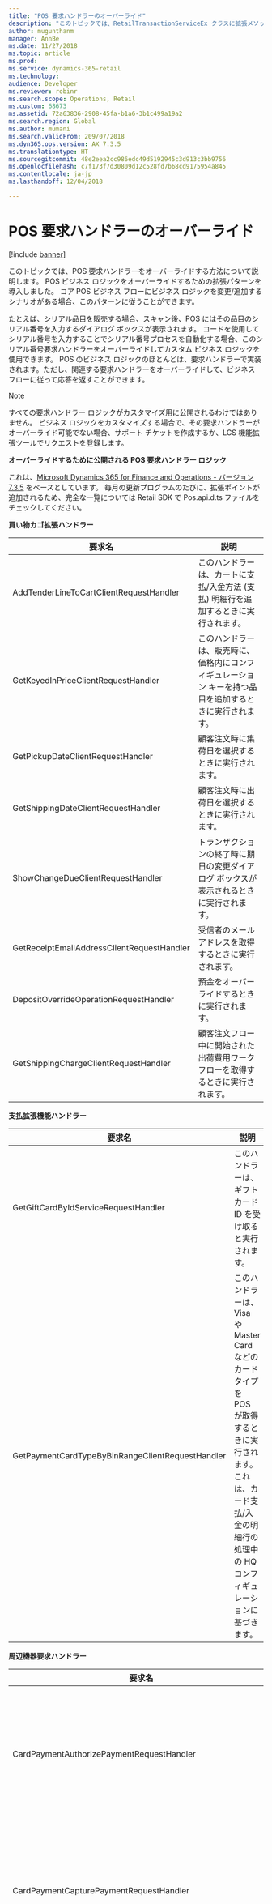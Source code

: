 ```yaml
---
title: "POS 要求ハンドラーのオーバーライド"
description: "このトピックでは、RetailTransactionServiceEx クラスに拡張メソッドを追加して、Commerce Data Exchange - リアルタイム サービスを拡張する方法について説明します。 リアルタイム サービスは、Retail クライアントがリアルタイムで小売機能を操作できるようします。"
author: mugunthanm
manager: AnnBe
ms.date: 11/27/2018
ms.topic: article
ms.prod: 
ms.service: dynamics-365-retail
ms.technology: 
audience: Developer
ms.reviewer: robinr
ms.search.scope: Operations, Retail
ms.custom: 68673
ms.assetid: 72a63836-2908-45fa-b1a6-3b1c499a19a2
ms.search.region: Global
ms.author: mumani
ms.search.validFrom: 209/07/2018
ms.dyn365.ops.version: AX 7.3.5
ms.translationtype: HT
ms.sourcegitcommit: 48e2eea2cc986edc49d5192945c3d913c3bb9756
ms.openlocfilehash: c7f173f7d30809d12c528fd7b68cd9175954a845
ms.contentlocale: ja-jp
ms.lasthandoff: 12/04/2018

---
```


# <a name="override-pos-request-handler"></a>POS 要求ハンドラーのオーバーライド

[!include [banner](../includes/banner.md)]

このトピックでは、POS 要求ハンドラーをオーバーライドする方法について説明します。 POS ビジネス ロジックをオーバーライドするための拡張パターンを導入しました。 コア POS ビジネス フローにビジネス ロジックを変更/追加するシナリオがある場合、このパターンに従うことができます。

たとえば、シリアル品目を販売する場合、スキャン後、POS にはその品目のシリアル番号を入力するダイアログ ボックスが表示されます。 コードを使用してシリアル番号を入力することでシリアル番号プロセスを自動化する場合、このシリアル番号要求ハンドラーをオーバーライドしてカスタム ビジネス ロジックを使用できます。 POS のビジネス ロジックのほとんどは、要求ハンドラーで実装されます。ただし、関連する要求ハンドラーをオーバーライドして、ビジネス フローに従って応答を返すことができます。

> [!NOTE]
> すべての要求ハンドラー ロジックがカスタマイズ用に公開されるわけではありません。 ビジネス ロジックをカスタマイズする場合で、その要求ハンドラーがオーバーライド可能でない場合、サポート チケットを作成するか、LCS 機能拡張ツールでリクエストを登録します。

**オーバーライドするために公開される POS 要求ハンドラー ロジック**

これは、[Microsoft Dynamics 365 for Finance and Operations - バージョン 7.3.5](https://fix.lcs.dynamics.com/Issue/Details?kb=4456209&bugId=235124&qc=9fef9e411bd4f715508205b6c65b16afdc4096cea0f15e1535c3d8e3f13716c1) をベースとしています。 毎月の更新プログラムのたびに、拡張ポイントが追加されるため、完全な一覧については Retail SDK で Pos.api.d.ts ファイルをチェックしてください。 

**買い物カゴ拡張ハンドラー**

| **要求名**                           | **説明**                                                                              |
|--------------------------------------------|----------------------------------------------------------------------------------------------|
| AddTenderLineToCartClientRequestHandler    | このハンドラーは、カートに支払/入金方法 (支払) 明細行を追加するときに実行されます。                          |
| GetKeyedInPriceClientRequestHandler        | このハンドラーは、販売時に、価格内にコンフィギュレーション キーを持つ品目を追加するときに実行されます。 |
| GetPickupDateClientRequestHandler          | 顧客注文時に集荷日を選択するときに実行されます。                                  |
| GetShippingDateClientRequestHandler        | 顧客注文時に出荷日を選択するときに実行されます。                                |
| ShowChangeDueClientRequestHandler          | トランザクションの終了時に期日の変更ダイアログ ボックスが表示されるときに実行されます。                             |
| GetReceiptEmailAddressClientRequestHandler | 受信者のメール アドレスを取得するときに実行されます。                                                 |
| DepositOverrideOperationRequestHandler     | 預金をオーバーライドするときに実行されます。                                                          |
| GetShippingChargeClientRequestHandler      | 顧客注文フロー中に開始された出荷費用ワークフローを取得するときに実行されます。                                                             |

**支払拡張機能ハンドラー**

| **要求名**                                 | **説明**                                                                                                                                   |
|--------------------------------------------------|---------------------------------------------------------------------------------------------------------------------------------------------------|
| GetGiftCardByIdServiceRequestHandler             | このハンドラーは、ギフト カード ID を受け取ると実行されます。                                                                                           |
| GetPaymentCardTypeByBinRangeClientRequestHandler | このハンドラーは、Visa や Master Card などのカード タイプを POS が取得するときに実行されます。 これは、カード支払/入金の明細行の処理中の HQ コンフィギュレーションに基づきます。 |

**周辺機器要求ハンドラー**

| 要求名                                                  | 説明                                                                                                                                                     |
|---------------------------------------------------------------|-----------------------------------------------------------------------------------------------------------------------------------------------------------------|
| CardPaymentAuthorizePaymentRequestHandler                     | カード支払が承認されたときに実行されます。                                                                                                                       |
| CardPaymentCapturePaymentRequestHandler                       | カード支払が取得されたときに実行されます。                                                                                                                         |
| CardPaymentExecuteTaskRequestHandler                          | カスタム タスクを実行するために使用します。 このハンドラーは、主に、サポートされていない支払コネクタを使用するカスタム機能の拡張機能用です。       |
| CardPaymentRefundPaymentRequestHandler                        | カード支払が払戻しされたときに実行されます。                                                                                                                         |
| CardPaymentVoidPaymentRequestHandler                          | カード支払が無効化されたときに実行されます。                                                                                                                           |
| CardPaymentBeginTransactionRequestHandler                     | カード支払が開始されたときに実行されます。                                                                                                                        |
| CardPaymentEndTransactionRequestHandler                       | カード支払が終了したときに実行されます。                                                                                                                            |
| CardPaymentEnquireGiftCardBalancePeripheralRequestHandler     | ギフト カードの残高照会が行われるときに実行されます。                                                                                                                |
| PaymentTerminalAuthorizePaymentActivityRequestHandler         | 支払ターミナル/デバイスを使用してカード支払が承認されたときに実行 されます。                                                                                         |
| PaymentTerminalAuthorizePaymentRequestHandler                 | 支払ターミナル/デバイスを使用してカード支払が承認されたときに実行 されます。                                                                                         |
| PaymentTerminalEnquireGiftCardBalancePeripheralRequestHandler | 支払ターミナル/デバイスを使用してギフト カードの残高照会が行われるときに実行 されます。                                                                                  |
| PaymentTerminalExecuteTaskRequestHandler                      | カスタム タスクを実行するために使用します。 このハンドラーは、主に、サポートされていない支払ターミナル/デバイスを使用するカスタム機能の拡張機能用です。 |
| PaymentTerminalRefundPaymentRequestHandler                    | 支払ターミナル/デバイスを使用してカード支払が払戻しされたときに実行されます。                                                                                           |
| PaymentTerminalUpdateLinesRequestHandler                      | POS が表示目的で明細行品目の詳細を支払デバイスに送信するときに実行されます。                                                                                 |
| PaymentTerminalVoidPaymentRequestHandler                      | 支払ターミナル/デバイスを使用してカード支払が無効化されたときに実行されます。                                                                                             |
| PaymentTerminalBeginTransactionRequestHandler                 | 支払ターミナル/デバイスを使用してカード支払が開始されたときに実行されます。                                                                                          |
| PaymentTerminalCancelOperationRequestHandler                  | 支払ターミナル/デバイスを使用してカード支払がキャンセルされたときに実行されます。                                                                                          |
| PaymentTerminalEndTransactionRequestHandler                   | 支払ターミナル/デバイスを使用してカード支払が終了したときに実行されます。                                                                                              |
| CashDrawerOpenRequestHandler                                  | キャッシュ ドロワー オープン要求が POS によって開始されるときに実行されます。                                                                                                     |
| PaymentTerminalActivateGiftCardPeripheralRequestHandler       | POS により開始されたギフト カード要求をアクティブにしたときに実行されます。                                                                                                     |
| PaymentTerminalAddBalanceToGiftCardPeripheralRequestHandler   | POS により開始されたギフト カード要求に残高を追加したときに実行されます。                                                                                                     |
 
 

**スキャン要求ハンドラー**

| 要求名                      | 説明                                                    |
|-----------------------------------|----------------------------------------------------------------|
| GetScanResultClientRequestHandler | スキャンするか、POS トランザクション画面テンキーで入力するときに実行されます。 |

**店舗フルフィルメント要求ハンドラー**

| 要求名                         | 説明                                                          |
|--------------------------------------|----------------------------------------------------------------------|
| PrintPackingSlipClientRequestHandler | 店舗フルフィルメント ビューから梱包明細を印刷するときに実行されます。 |
| MarkAsPickedServiceRequestHandler    | 店舗フルフィルメント ビューからピッキングされた販売注文明細行をマークするときに実行されます。 |


**店舗運営要求ハンドラー**

| 要求名                                       | 説明                                                        |
|----------------------------------------------------|--------------------------------------------------------------------|
| CreateTenderRemovalTransactionClientRequestHandler | POS で支払/入金の削除操作を行うときに実行されます。              |
| CreateFloatEntryTransactionClientRequestHandler    | POS で釣銭入力操作を行うときに実行されます。                 |
| SelectZipCodeInfoClientRequestHandler              | POS で住所の追加/編集ビューで郵便番号を入力するときに実行されます。 |
| CreateStartingAmountTransactionClientRequestHandler | POS で開始金額申告を行うときに実行されます。 |
| LoyaltyCardPointsBalanceOperationRequestHandler     | POS でロイヤルティ カード残高操作を行うときに実行されます。 | 


**支払/入金計算要求ハンドラー**

| 要求名                                           | 説明                                               |
|--------------------------------------------------------|-----------------------------------------------------------|
| CreateSafeDropTransactionClientRequestHandler          | POS で金庫保管操作を行うときに実行されます。          |
| GetTenderDetailsClientRequestHandler                   | POS で支払/入金申告の詳細を取得するときに実行されます。  |
| CreateBankDropTransactionClientRequestHandler          | POS で銀行入金操作を行うときに実行されます。          |
| CreateTenderDeclarationTransactionClientRequestHandler | POS で支払/入金申告操作を行うときに実行されます。 |


**販売注文の要求ハンドラー**

| 要求名                                           | 説明                                               |
|--------------------------------------------------------|-----------------------------------------------------------|
| GetGiftReceiptsClientRequestHandler                | POS でギフト レシートを印刷するときに実行されます。          |
| SelectCustomerOrderTypeClientRequestHandler        | 顧客注文または見積のどちらかを選択するためのオプションがあるダイアログ ボックスを取得するときに実行されます。          |



**POS でハンドラーをオーバーライドする方法**

上記の POS 要求ハンドラー ロジックのいずれかをオーバーライドすると、次の手順を使用する必要があります。

1.  新しいクラスを作成し、対応するハンドラー クラスから拡張します。 たとえば、GetSerialNumberClientRequestHandler をオーバーライドする場合、クラスを GetSerialNumberClientRequestHandler から拡張します。

2.  executeAsync メソッドを実装します。

3.  既定のハンドラーを呼び出すか、executeAsync メソッド内でカスタム ロジックを実行して、応答を返します。

**ステップ バイ ステップの手順**

次の例では、GetSerialNumberClientRequestHandler をオーバーライドして POS でシリアル番号の入力を自動化する方法を示します。 既定では、POS には、シリアル番号を要求するよう品目がコンフィギュレーションされている場合は、シリアル番号を入力するダイアログ ボックスが表示されます。 このダイアログ ボックスが表示されないようにし、コードを使用してシリアル番号を入力します。

1.  管理者モードで Visual Studio 2015 を開きます。

2.  ModernPOS ソリューションを …\\RetailSDK\\POS から開きます。

3.  POS.Extensions プロジェクトで、POSRequestHandlerExtension という名前の新しいフォルダーを作成します。

4.  POSRequestHandlerExtension フォルダーに、Handlers という名前の新しいフォルダーを作成します。

5.  Handlers フォルダーに、新しい .ts (typescript) ファイルを追加し、GetSerialNumberClientRequestHandlerExt.ts と名前を付けます。

6.  次の import ステートメントを追加して、GetSerialNumberClientRequestHandlerExt.ts ファイルに関連するエンティティおよびコンテキストをインポートします。

 ```Typescrip 
 import { GetSerialNumberClientRequestHandler } from "PosApi/Extend/RequestHandlers/ProductsRequestHandlers";
 import { GetSerialNumberClientRequest, GetSerialNumberClientResponse } from "PosApi/Consume/Products";
 import { ClientEntities } from "PosApi/Entities";
```
7.  GetSerialNumberClientRequestHandlerExt.ts ファイルで、GetSerialNumberClientRequestHandlerExtend という新しいクラスを作成し、GetSerialNumberClientRequestHandler から拡張します。

    export default class GetSerialNumberClientRequestHandlerExt extends GetSerialNumberClientRequestHandler { }

8.  GetSerialNumberClientRequestHandlerExt クラス内に executeAsync メソッドを実装します。 executeAsync メソッドでは、カスタム ロジックを書き込んで、応答を返すか、既定のハンドラーを呼び出すことができます。 POS は、シリアル品目を販売するとき、シリアル番号のロジックを実行する executeAsync を探しますが、オーバーライドされるため、POS は標準メソッドの代わりにこのオーバーライドされた executeAsync メソッドを実行します。

 **executeAsync メソッドをオーバーライドする方法のサンプル実装**

 ```Typescrip
 public executeAsync(request: GetSerialNumberClientRequest<GetSerialNumberClientResponse>):
     Promise<ClientEntities.ICancelableDataResult<GetSerialNumberClientResponse>> {

 // User could implement new business logic here to process the serial number.
 // The following example sets serial number "112233" for product 82001.

 if (request.product.ItemId === "82001") {
 let response: GetSerialNumberClientResponse = new GetSerialNumberClientResponse("112233");
 return Promise.resolve(<ClientEntities.ICancelableDataResult<GetSerialNumberClientResponse>>{

 canceled: false,
 data: response

 });

 }

 // If you don’t want to execute custom logic on some conditions, and you just want to call the standard logic, you can call the default request, as shown below.

 return this.defaultExecuteAsync(request);

 }
```
完全なサンプル コード:

 ```Typescrip
 /**
 * SAMPLE CODE NOTICE
 *
 * THIS SAMPLE CODE IS MADE AVAILABLE AS IS. MICROSOFT MAKES NO WARRANTIES, WHETHER EXPRESS OR IMPLIED,
 * OF FITNESS FOR A PARTICULAR PURPOSE, OF ACCURACY OR COMPLETENESS OF RESPONSES, OF RESULTS, OR CONDITIONS OF MERCHANTABILITY.
 * THE ENTIRE RISK OF THE USE OR THE RESULTS FROM THE USE OF THIS SAMPLE CODE REMAINS WITH THE USER.
 * NO TECHNICAL SUPPORT IS PROVIDED. YOU MAY NOT DISTRIBUTE THIS CODE UNLESS YOU HAVE A LICENSE AGREEMENT WITH MICROSOFT THAT ALLOWS YOU TO DO SO.
 */

 import { GetSerialNumberClientRequestHandler } from "PosApi/Extend/RequestHandlers/ProductsRequestHandlers";
 import { GetSerialNumberClientRequest, GetSerialNumberClientResponse } from "PosApi/Consume/Products";
 import { ClientEntities } from "PosApi/Entities";

 /**
 * Override request handler class for getting serial number request.
 */

 export default class GetSerialNumberClientRequestHandlerExt extends GetSerialNumberClientRequestHandler {

 /**
 * Executes the request handler asynchronously.
 * @param {GetSerialNumberClientRequest<GetSerialNumberClientResponse>} request The request containing the response.
 * @return {Promise<ICancelableDataResult<GetSerialNumberClientResponse>>} The cancelable promise containing the response.
 */

 public executeAsync(request: GetSerialNumberClientRequest<GetSerialNumberClientResponse>):
    Promise<ClientEntities.ICancelableDataResult<GetSerialNumberClientResponse>> {

 // User could implement new business logic here to process the serial number.
 // The following example sets serial number "112233" for product 82001.

 if (request.product.ItemId === "82001") {
 let response: GetSerialNumberClientResponse = new GetSerialNumberClientResponse("112233");
 return Promise.resolve(<ClientEntities.ICancelableDataResult<GetSerialNumberClientResponse>>{
 canceled: false,
 data: response
 });

 }
 return this.defaultExecuteAsync(request);
 }
 }

```
9.  POSRequestHandlerExtension フォルダーの下に新しい json ファイルを作成します。 manifest.json という名前を付けます。

10.  manifest.json ファイルに、次のコードをコピーして貼り付けます。 このコードをコピーする前に、既定で生成されたコードを削除してください。

 ```Typescrip
 {
 "$schema": "../manifestSchema.json",
 "name": "Pos_Extensibility_Samples",
 "publisher": "Microsoft",
 "version": "7.3.5.0",
 "minimumPosVersion": "7.3.5.0",
 "components": {
 "extend": {
 "requestHandlers": [
 {
 "modulePath": "Handlers/GetSerialNumberClientRequestHandlerExt"
 }
 ]
 }
 }
}
```
11.  POS.Extensions プロジェクトにある extensions.json ファイルを開きます。 実行時の POS にこの拡張が含まれるように、POSRequestHandlerExtension サンプルで更新します。
 
```Typescrip
 {
 "extensionPackages": [
    { 
       "baseUrl": "SampleExtensions2" 
     }, 
     { 
       "baseUrl": " SampleExtensions" 
     }, 
     {
      "baseUrl": "POSRequestHandlerExtension"
 }
 ]
}
```
> [!NOTE]
> extension.json ファイルには、常に 2 つの拡張フォルダー名が含まれている必要があるため、必ず SampleExtensions フォルダー名またはカスタム拡張フォルダー名を保持してください。 生産には、サンプル拡張を使用しないでください。 独自の拡張フォルダーを追加し、すべてのサンプルを削除する必要があります。

12.  tsconfig.json ファイルを開いて、拡張パッケージ フォルダーを除外リストからコメント アウトします。 POS では、このファイルを使用して、コンパイル用に拡張機能を追加または除外します。 既定では、リストに除外されたすべての拡張リストが含まれています。 POS の拡張部分をコンパイルする場合は、拡張フォルダー名を追加し、以下のように拡張リストから拡張をコメント アウトする必要があります。

 ```Typescrip
 "exclude": [

 // "SampleExtensions",
 //"SampleExtensions2",
 //"POSRequestHandlerExtension"

],
```
13.  プロジェクトをコンパイル、およびリビルドします。

**拡張機能をテストする方法**

1.  F5 キーを押し、POS を展開してカスタマイズをテストします。

2.  POS が開始されたら、POS にサインインし、トランザクションへシリアル品目を追加します。

3.  拡張コードにブレークポイントを配置します。 シリアル品目を追加するとき、拡張コードをデバッグできるはずです。

